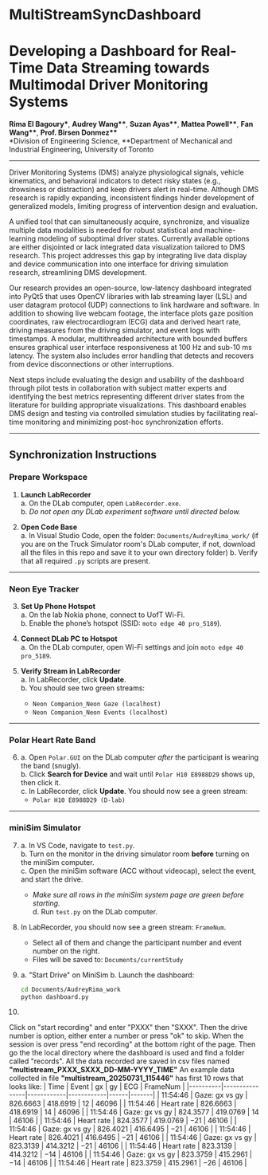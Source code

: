 # MultiStreamSyncDashboard

# Developing a Dashboard for Real-Time Data Streaming towards Multimodal Driver Monitoring Systems

**Rima El Bagoury\***, **Audrey Wang\*\***, **Suzan Ayas\*\***, **Mattea Powell\*\***, **Fan Wang\*\***, **Prof. Birsen Donmez\*\***  
\*Division of Engineering Science, \*\*Department of Mechanical and Industrial Engineering, University of Toronto

---

Driver Monitoring Systems (DMS) analyze physiological signals, vehicle kinematics, and behavioral indicators to detect risky states (e.g., drowsiness or distraction) and keep drivers alert in real-time. Although DMS research is rapidly expanding, inconsistent findings hinder development of generalized models, limiting progress of intervention design and evaluation.

A unified tool that can simultaneously acquire, synchronize, and visualize multiple data modalities is needed for robust statistical and machine-learning modeling of suboptimal driver states. Currently available options are either disjointed or lack integrated data visualization tailored to DMS research. This project addresses this gap by integrating live data display and device communication into one interface for driving simulation research, streamlining DMS development.

Our research provides an open-source, low-latency dashboard integrated into PyQt5 that uses OpenCV libraries with lab streaming layer (LSL) and user datagram protocol (UDP) connections to link hardware and software. In addition to showing live webcam footage, the interface plots gaze position coordinates, raw electrocardiogram (ECG) data and derived heart rate, driving measures from the driving simulator, and event logs with timestamps. A modular, multithreaded architecture with bounded buffers ensures graphical user interface responsiveness at 100 Hz and sub-10 ms latency. The system also includes error handling that detects and recovers from device disconnections or other interruptions.

Next steps include evaluating the design and usability of the dashboard through pilot tests in collaboration with subject matter experts and identifying the best metrics representing different driver states from the literature for building appropriate visualizations. This dashboard enables DMS design and testing via controlled simulation studies by facilitating real-time monitoring and minimizing post-hoc synchronization efforts.

---

## Synchronization Instructions

### Prepare Workspace

1. **Launch LabRecorder**  
   a. On the DLab computer, open `LabRecorder.exe`.  
   b. *Do not open any DLab experiment software until directed below.*

2. **Open Code Base**  
   a. In Visual Studio Code, open the folder: `Documents/AudreyRima_work/`  (if you are on the Truck Simulator room's DLab computer, if not, download all the files in this repo and save it to your own directory folder)
   b. Verify that all required `.py` scripts are present.

---

### Neon Eye Tracker

3. **Set Up Phone Hotspot**  
   a. On the lab Nokia phone, connect to UofT Wi-Fi.  
   b. Enable the phone’s hotspot (SSID: `moto edge 40 pro_5189`).

4. **Connect DLab PC to Hotspot**  
   a. On the DLab computer, open Wi-Fi settings and join `moto edge 40 pro_5189`.

5. **Verify Stream in LabRecorder**  
   a. In LabRecorder, click **Update**.  
   b. You should see two green streams:  
      - `Neon Companion_Neon Gaze (localhost)`  
      - `Neon Companion_Neon Events (localhost)`

---

### Polar Heart Rate Band

6.  
   a. Open `Polar.GUI` on the DLab computer *after* the participant is wearing the band (snugly).  
   b. Click **Search for Device** and wait until `Polar H10 E8988D29` shows up, then click it.  
   c. In LabRecorder, click **Update**. You should now see a green stream:  
      - `Polar H10 E8988D29 (D-lab)`

---

### miniSim Simulator

7.  
   a. In VS Code, navigate to `test.py`.  
   b. Turn on the monitor in the driving simulator room **before** turning on the miniSim computer.  
   c. Open the miniSim software (ACC without videocap), select the event, and start the drive.  
      - *Make sure all rows in the miniSim system page are green before starting.*  
   d. Run `test.py` on the DLab computer.

8.  
   In LabRecorder, you should now see a green stream: `FrameNum`.  
   - Select all of them and change the participant number and event number on the right.  
   - Files will be saved to: `Documents/currentStudy`

9.
   a. "Start Drive" on MiniSim
   b. Launch the dashboard:  
   ```bash
   cd Documents/AudreyRima_work
   python dashboard.py

10.
   Click on "start recording" and enter "PXXX" then "SXXX". Then the drive number is option, either enter a number or press "ok" to skip. When the session is over press "end recording" at the bottom right of the page.
   Then go the the local directory where the dashboard is used and find a folder called "records".
   All the data recorded are saved in csv files named **"multistream_PXXX_SXXX_DD-MM-YYYY_TIME"**
   An example data collected in file **"multistream_20250731_115446"** has first 10 rows that looks like:
| Time     | Event          |      gx    |      gy    | ECG  | FrameNum |
|----------|----------------|------------|------------|------|-------|
| 11:54:46 | Gaze: gx vs gy |  826.6663  |  418.6919  |   12 | 46096 |
| 11:54:46 | Heart rate     |  826.6663  |  418.6919  |   14 | 46096 |
| 11:54:46 | Gaze: gx vs gy |  824.3577  |  419.0769  |   14 | 46106 |
| 11:54:46 | Heart rate     |  824.3577  |  419.0769  |  −21 | 46106 |
| 11:54:46 | Gaze: gx vs gy |  826.4021  |  416.6495  |  −21 | 46106 |
| 11:54:46 | Heart rate     |  826.4021  |  416.6495  |  −21 | 46106 |
| 11:54:46 | Gaze: gx vs gy |  823.3139  |  414.3212  |  −21 | 46106 |
| 11:54:46 | Heart rate     |  823.3139  |  414.3212  |  −14 | 46106 |
| 11:54:46 | Gaze: gx vs gy |  823.3759  |  415.2961  |  −14 | 46106 |
| 11:54:46 | Heart rate     |  823.3759  |  415.2961  |  −26 | 46106 |

   
   
